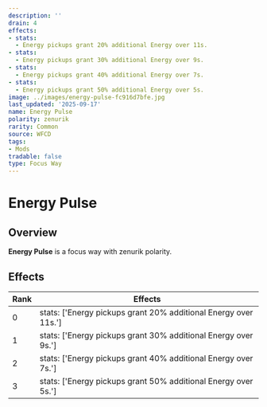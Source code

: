 ```yaml
---
description: ''
drain: 4
effects:
- stats:
  - Energy pickups grant 20% additional Energy over 11s.
- stats:
  - Energy pickups grant 30% additional Energy over 9s.
- stats:
  - Energy pickups grant 40% additional Energy over 7s.
- stats:
  - Energy pickups grant 50% additional Energy over 5s.
image: ../images/energy-pulse-fc916d7bfe.jpg
last_updated: '2025-09-17'
name: Energy Pulse
polarity: zenurik
rarity: Common
source: WFCD
tags:
- Mods
tradable: false
type: Focus Way
---
```


# Energy Pulse

## Overview

**Energy Pulse** is a focus way with zenurik polarity.

## Effects

| Rank | Effects |
|------|----------|
| 0 | stats: ['Energy pickups grant 20% additional Energy over 11s.'] |
| 1 | stats: ['Energy pickups grant 30% additional Energy over 9s.'] |
| 2 | stats: ['Energy pickups grant 40% additional Energy over 7s.'] |
| 3 | stats: ['Energy pickups grant 50% additional Energy over 5s.'] |

